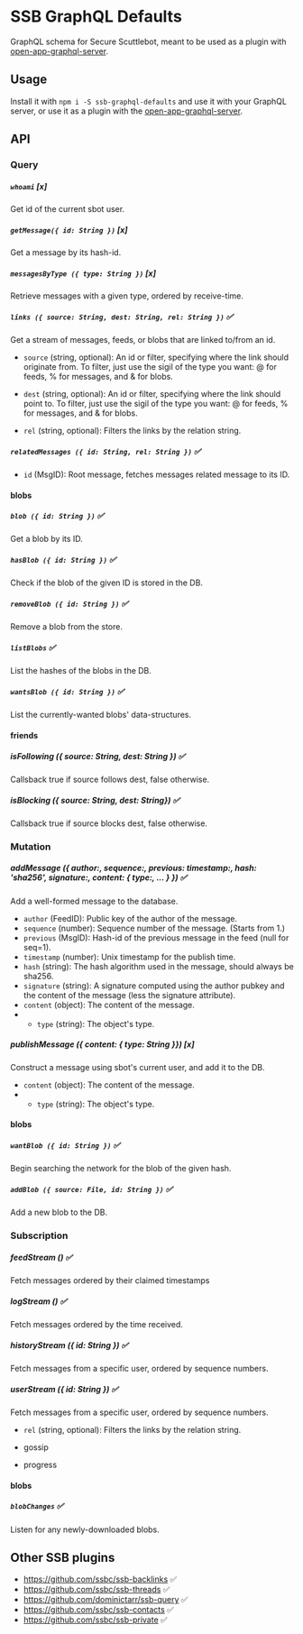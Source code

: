 # SSB GraphQL Defaults

GraphQL schema for Secure Scuttlebot, meant to be used as a plugin with [open-app-graphql-server](https://github.com/open-app/open-app-graphql-server).

## Usage

Install it with `npm i -S ssb-graphql-defaults` and use it with your GraphQL server, or use it as a plugin with the [open-app-graphql-server](https://github.com/open-app/open-app-graphql-server).

## API

### Query

##### `whoami` [x]
Get id of the current sbot user.

##### `getMessage({ id: String })` [x]
Get a message by its hash-id.

##### `messagesByType ({ type: String })` [x]
Retrieve messages with a given type, ordered by receive-time.

##### `links ({ source: String, dest: String, rel: String })` :white_check_mark:
Get a stream of messages, feeds, or blobs that are linked to/from an id.

- `source` (string, optional): An id or filter, specifying where the link should originate from. To filter, just use the sigil of the type you want: @ for feeds, % for messages, and & for blobs.
- `dest` (string, optional): An id or filter, specifying where the link should point to. To filter, just use the sigil of the type you want: @ for feeds, % for messages, and & for blobs.

- `rel` (string, optional): Filters the links by the relation string.

##### `relatedMessages ({ id: String, rel: String })` :white_check_mark:
- `id` (MsgID): Root message, fetches messages related message to its ID.

#### blobs

##### `blob ({ id: String })` :white_check_mark:
Get a blob by its ID.

##### `hasBlob ({ id: String })` :white_check_mark:
Check if the blob of the given ID is stored in the DB.

##### `removeBlob ({ id: String })` :white_check_mark:
Remove a blob from the store.

##### `listBlobs` :white_check_mark:
List the hashes of the blobs in the DB.

##### `wantsBlob ({ id: String })` :white_check_mark:
List the currently-wanted blobs' data-structures.

#### friends

##### isFollowing ({ source: String, dest: String }) :white_check_mark:
Callsback true if source follows dest, false otherwise.

##### isBlocking ({ source: String, dest: String}) :white_check_mark:
Callsback true if source blocks dest, false otherwise.



### Mutation
##### addMessage ({ author:, sequence:, previous: timestamp:, hash: 'sha256', signature:, content: { type:, ... } }) :white_check_mark:
Add a well-formed message to the database.

- `author` (FeedID): Public key of the author of the message.
- `sequence` (number): Sequence number of the message. (Starts from 1.)
- `previous` (MsgID): Hash-id of the previous message in the feed (null for seq=1).
- `timestamp` (number): Unix timestamp for the publish time.
- `hash` (string): The hash algorithm used in the message, should always be sha256.
- `signature` (string): A signature computed using the author pubkey and the content of the message (less the signature attribute).
- `content` (object): The content of the message.
- - `type` (string): The object's type.

##### publishMessage ({ content: { type: String }}) [x]
Construct a message using sbot's current user, and add it to the DB.

- `content` (object): The content of the message.
- - `type` (string): The object's type.

#### blobs

##### `wantBlob ({ id: String })` :white_check_mark:
Begin searching the network for the blob of the given hash.

##### `addBlob ({ source: File, id: String })` :white_check_mark:
Add a new blob to the DB.

### Subscription

##### feedStream () :white_check_mark:
Fetch messages ordered by their claimed timestamps

##### logStream () :white_check_mark:
Fetch messages ordered by the time received.

##### historyStream ({ id: String }) :white_check_mark:
Fetch messages from a specific user, ordered by sequence numbers.

##### userStream ({ id: String }) :white_check_mark:
Fetch messages from a specific user, ordered by sequence numbers.

- `rel` (string, optional): Filters the links by the relation string.

- gossip
- progress

#### blobs

##### `blobChanges` :white_check_mark:
Listen for any newly-downloaded blobs.


## Other SSB plugins

- https://github.com/ssbc/ssb-backlinks :white_check_mark:
- https://github.com/ssbc/ssb-threads :white_check_mark:
- https://github.com/dominictarr/ssb-query :white_check_mark:
- https://github.com/ssbc/ssb-contacts :white_check_mark:
- https://github.com/ssbc/ssb-private :white_check_mark: